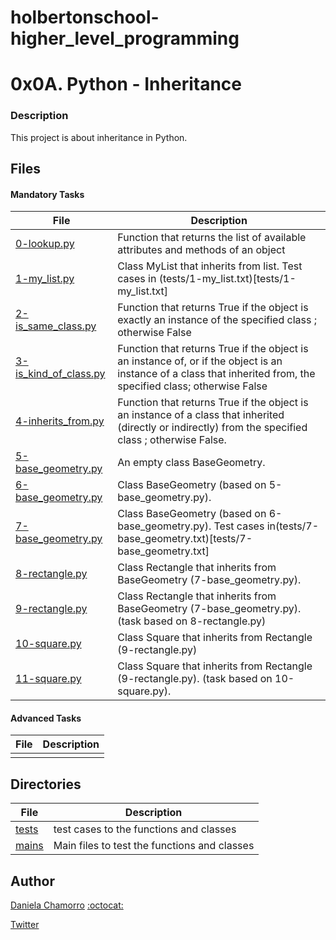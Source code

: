 # holbertonschool-higher_level_programming

# 0x0A. Python - Inheritance
### Description
This project is about inheritance in Python.

## Files
#### Mandatory Tasks

| File | Description |
| ------ | ------ |
| [0-lookup.py](0-lookup.py) | Function that returns the list of available attributes and methods of an object |
| [1-my_list.py](1-my_list.py) | Class MyList that inherits from list. Test cases in (tests/1-my_list.txt)[tests/1-my_list.txt] |
| [2-is_same_class.py](2-is_same_class.py) | Function that returns True if the object is exactly an instance of the specified class ; otherwise False |
| [3-is_kind_of_class.py](3-is_kind_of_class.py) | Function that returns True if the object is an instance of, or if the object is an instance of a class that inherited from, the specified class; otherwise False |
| [4-inherits_from.py](4-inherits_from.py) | Function that returns True if the object is an instance of a class that inherited (directly or indirectly) from the specified class ; otherwise False. |
| [5-base_geometry.py](5-base_geometry.py) | An empty class BaseGeometry. |
| [6-base_geometry.py](6-base_geometry.py) | Class BaseGeometry (based on 5-base_geometry.py). |
| [7-base_geometry.py](7-base_geometry.py) | Class BaseGeometry (based on 6-base_geometry.py). Test cases in(tests/7-base_geometry.txt)[tests/7-base_geometry.txt] |
| [8-rectangle.py](8-rectangle.py) | Class Rectangle that inherits from BaseGeometry (7-base_geometry.py). |
| [9-rectangle.py](9-rectangle.py) | Class Rectangle that inherits from BaseGeometry (7-base_geometry.py). (task based on 8-rectangle.py) |
| [10-square.py](10-square.py) | Class Square that inherits from Rectangle (9-rectangle.py) |
| [11-square.py](11-square.py) | Class Square that inherits from Rectangle (9-rectangle.py). (task based on 10-square.py). |

#### Advanced Tasks
| File | Description |
| ------ | ------ |
| []() |  |

## Directories
| File | Description |
| ------ | ------ |
| [tests](tests) | test cases to the functions and classes |
| [mains](mains) | Main files to test the functions and classes |

## Author

[Daniela Chamorro](https://www.linkedin.com/in/daniela-alexandra-chamorro-guerrero-666805a1/) [:octocat:](https://github.com/dalexach)

[Twitter](https://twitter.com/dalexach)